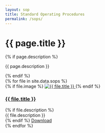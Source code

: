 ```yaml
---
layout: sop
title: Standard Operating Procedures
permalink: /sops/
---
```



  <!-- SOP page -->
<div class="container">
  <div class="page-head">
    <h1 class="page-title">{{ page.title }}</h1>
    {% if page.description %}
      <p class="page-description">{{ page.description }}</p>
    {% endif %}
  </div>
</div>

<div class="sops-page container animate">
  <div class="row">
    {% for file in site.data.sops %}
      <article class="sop col col-4 col-d-6 col-t-12">
        <div class="sop__content">
          {% if file.image %}
          <a href="/assets/sops/{{ file.filename }}" class="sop__image">
            <img src="{{ file.image }}" alt="{{ file.title }}">
          </a>
          {% endif %}
          <div class="sop__info">
            <h3 class="sop__title">
              <a href="/assets/sops/{{ file.filename }}" download>{{ file.title }}</a>
            </h3>
            {% if file.description %}
            <div class="sop__subtitle">{{ file.description }}</div>
            {% endif %}
            <a href="/assets/sops/{{ file.filename }}" download class="button button--primary button--small">Download</a>
          </div>
        </div>
      </article>
    {% endfor %}
  </div>
</div>